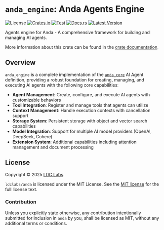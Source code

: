 # `anda_engine`: Anda Agents Engine

![License](https://img.shields.io/crates/l/anda_engine.svg)
[![Crates.io](https://img.shields.io/crates/d/anda_engine.svg)](https://crates.io/crates/anda_engine)
[![Test](https://github.com/ldclabs/anda/actions/workflows/test.yml/badge.svg)](https://github.com/ldclabs/anda/actions/workflows/test.yml)
[![Docs.rs](https://docs.rs/anda_engine/badge.svg)](https://docs.rs/anda_engine)
[![Latest Version](https://img.shields.io/crates/v/anda_engine.svg)](https://crates.io/crates/anda_engine)

Agents engine for Anda - A comprehensive framework for building and managing AI agents.

More information about this crate can be found in the [crate documentation][docs].

## Overview

`anda_engine` is a complete implementation of the [`anda_core`](https://github.com/ldclabs/anda/tree/main/anda_core) AI Agent definition, providing a robust foundation for creating, managing, and executing AI agents with the following core capabilities:

- **Agent Management**: Create, configure, and execute AI agents with customizable behaviors
- **Tool Integration**: Register and manage tools that agents can utilize
- **Context Management**: Handle execution contexts with cancellation support
- **Storage System**: Persistent storage with object and vector search capabilities
- **Model Integration**: Support for multiple AI model providers (OpenAI, DeepSeek, Cohere)
- **Extension System**: Additional capabilities including attention management and document processing

## License
Copyright © 2025 [LDC Labs](https://github.com/ldclabs).

`ldclabs/anda` is licensed under the MIT License. See the [MIT license][license] for the full license text.

### Contribution

Unless you explicitly state otherwise, any contribution intentionally submitted
for inclusion in `anda` by you, shall be licensed as MIT, without any
additional terms or conditions.

[docs]: https://docs.rs/anda_engine
[license]: ./../LICENSE-MIT